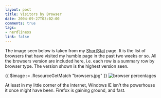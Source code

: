 ```yaml
--- 
layout: post
title: Visitors by Browser
date: 2004-09-27T03:02:00
comments: true
tags:
- nerdliness
link: false
---
```

The image seen below is taken from my <a href="http://shortstat.shauninman.com" title="ShortStat">ShortStat</a> page. It is the list of browsers that have visited my humble page in the past two weeks or so. All the browsers version are included here, i.e. each row is a summary row by browser type. The version shown is the highest version seen.

{{ $image := .ResourceGetMatch "browsers.jpg" }}
<img src="{{ $image.RelPermalink }}" alt="browser percentages" >

At least in my little corner of the Internet, Windows IE isn't the powerhouse it once might have been. Firefox is gaining ground, and fast.
